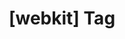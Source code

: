 ---
article_id: 0
description: List of articles under [webkit] tag.
image: http://huntingbears.com.ve/static/img/site/mstile-310x310.png
layout: tag
slug: webkit
title: '[webkit] Tag'
---
